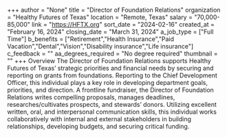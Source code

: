 +++
author = "None"
title = "Director of Foundation Relations"
organization = "Healthy Futures of Texas"
location = "Remote, Texas"
salary = "70,000-85,000"
link = "https://HFTX.org"
sort_date = "2024-02-16"
created_at = "February 16, 2024"
closing_date = "March 31, 2024"
a_job_type = ["Full Time"]
b_benefits = ["Retirement","Health Insurance","Paid Vacation","Dental","Vision","Disability insurance","Life insurance"]
c_feedback = ""
aa_degrees_required = "No degree required"
thumbnail = ""
+++
Overview 
The Director of Foundation Relations supports Healthy Futures of Texas’ strategic priorities and financial needs by securing and reporting on grants from foundations. Reporting to the Chief Development Officer, this individual plays a key role in developing department goals, priorities, and direction. A frontline fundraiser, the Director of Foundation Relations writes compelling proposals, manages deadlines, researches/cultivates prospects, and stewards’ donors. Utilizing excellent written, oral, and interpersonal communication skills, this individual works collaboratively with internal and external stakeholders in building relationships, developing budgets, and securing critical funding.
